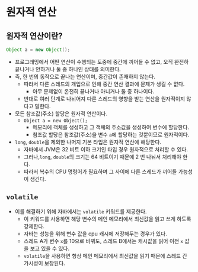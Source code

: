 # 원자적 연산
## 원자적 연산이란?
```java
Object a = new Object();
```
- 프로그래밍에서 어떤 연산이 수행되는 도중에 중간에 끼어들 수 없고, 오직 완전하 끝나거나 안하거나 둘 중 하나인 상태를 의미한다.
- 즉, 한 번의 동작으로 끝나는 연산이며, 중간값이 존재하지 않는다.
  - 따라서 다른 스레드의 개입으로 인해 중간 연산 결과에 문제가 생길 수 없다. 
    - 아무 문제없이 온전히 끝나거나 아니거나 둘 중 하나이다.
  - 반대로 여러 단계로 나뉘어져 다른 스레드의 영향을 받는 연산을 원자적이지 않다고 말한다.  
- 모든 참조값(주소) 할당은 원자적 연산이다.
  - `Object a = new Object();`
    - 메모리에 객체를 생성하고 그 객체의 주소값을 생성하여 변수에 할당한다.
    - 참조값 할당은 참조값(주소)을 변수 `a`에 할당하는 것뿐이므로 원자적이다.
- `long`, `double`을 제외한 나머지 기본 타입은 원자적 연산에 해당한다.
  - 자바에서 JVM은 32 비트 이하 크기인 타입 경우 원자적으로 처리할 수 있다.
  - 그러나,`long`, `double`의 크기는 64 비트이기 때문에 2 번 나눠서 처리해야 한다.
  - 따라서 복수의 CPU 명령어가 필요하며 그 사이에 다른 스레드가 끼어들 가능성이 생긴다.

## `volatile`
- 이를 해결하기 위해 자바에서는 `volatile` 키워드를 제공한다.
  - 이 키워드를 사용하면 해당 변수의 메인 메모리에서 최신값을 읽고 쓰게 하도록 강제한다.
  - 자바는 성능을 위해 변수 값을 cpu 캐시에 저장해두는 경우가 있다.
  - 스레드 A가 변수 `x`를 10으로 바꿔도, 스레드 B에서는 캐시값을 읽어 이전 `x` 값을 보고 있을 수 있다.
  - `volatile`을 사용하면 항상 메인 메모리에서 최신값을 읽기 때문에 스레드 간 가시성이 보장된다.
